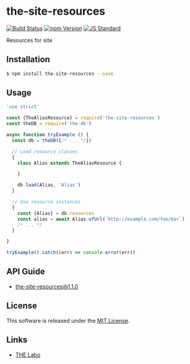 the-site-resources
==========

<!---
This file is generated by ape-tmpl. Do not update manually.
--->

<!-- Badge Start -->
<a name="badges"></a>

[![Build Status][bd_travis_shield_url]][bd_travis_url]
[![npm Version][bd_npm_shield_url]][bd_npm_url]
[![JS Standard][bd_standard_shield_url]][bd_standard_url]

[bd_repo_url]: https://github.com/the-labo/the-site-resources
[bd_travis_url]: http://travis-ci.org/the-labo/the-site-resources
[bd_travis_shield_url]: http://img.shields.io/travis/the-labo/the-site-resources.svg?style=flat
[bd_travis_com_url]: http://travis-ci.com/the-labo/the-site-resources
[bd_travis_com_shield_url]: https://api.travis-ci.com/the-labo/the-site-resources.svg?token=
[bd_license_url]: https://github.com/the-labo/the-site-resources/blob/master/LICENSE
[bd_codeclimate_url]: http://codeclimate.com/github/the-labo/the-site-resources
[bd_codeclimate_shield_url]: http://img.shields.io/codeclimate/github/the-labo/the-site-resources.svg?style=flat
[bd_codeclimate_coverage_shield_url]: http://img.shields.io/codeclimate/coverage/github/the-labo/the-site-resources.svg?style=flat
[bd_gemnasium_url]: https://gemnasium.com/the-labo/the-site-resources
[bd_gemnasium_shield_url]: https://gemnasium.com/the-labo/the-site-resources.svg
[bd_npm_url]: http://www.npmjs.org/package/the-site-resources
[bd_npm_shield_url]: http://img.shields.io/npm/v/the-site-resources.svg?style=flat
[bd_standard_url]: http://standardjs.com/
[bd_standard_shield_url]: https://img.shields.io/badge/code%20style-standard-brightgreen.svg

<!-- Badge End -->


<!-- Description Start -->
<a name="description"></a>

Resources for site

<!-- Description End -->


<!-- Overview Start -->
<a name="overview"></a>



<!-- Overview End -->


<!-- Sections Start -->
<a name="sections"></a>

<!-- Section from "doc/guides/01.Installation.md.hbs" Start -->

<a name="section-doc-guides-01-installation-md"></a>

Installation
-----

```bash
$ npm install the-site-resources --save
```


<!-- Section from "doc/guides/01.Installation.md.hbs" End -->

<!-- Section from "doc/guides/02.Usage.md.hbs" Start -->

<a name="section-doc-guides-02-usage-md"></a>

Usage
---------

```javascript
'use strict'

const {TheAliasResource} = require('the-site-resources')
const theDB = require('the-db')

async function tryExample () {
  const db = theDB({/* ... */})

  // Load resource classes
  {
    class Alias extends TheAliasResource {

    }

    db.load(Alias, 'Alias')
  }

  // Use resource instances
  {
    const {Alias} = db.resources
    const alias = await Alias.ofUrl(`http://example.com/foo/bar`)
    /* ... */
  }

}

tryExample().catch((err) => console.error(err))

```


<!-- Section from "doc/guides/02.Usage.md.hbs" End -->

<!-- Section from "doc/guides/10.API Guide.md.hbs" Start -->

<a name="section-doc-guides-10-a-p-i-guide-md"></a>

API Guide
-----

+ [the-site-resources@1.1.0](./doc/api/api.md)


<!-- Section from "doc/guides/10.API Guide.md.hbs" End -->


<!-- Sections Start -->


<!-- LICENSE Start -->
<a name="license"></a>

License
-------
This software is released under the [MIT License](https://github.com/the-labo/the-site-resources/blob/master/LICENSE).

<!-- LICENSE End -->


<!-- Links Start -->
<a name="links"></a>

Links
------

+ [THE Labo][t_h_e_labo_url]

[t_h_e_labo_url]: https://github.com/the-labo

<!-- Links End -->
